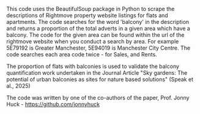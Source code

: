 This code uses the BeautifulSoup package in Python to scrape the descriptions of Rightmove property website listings for flats and apartments.
The code searches for the word 'balcony' in the description and returns a proportion of the total adverts in a given area which have a balcony.
The code for the given area can be found within the url of the rightmove website when you conduct a search by area.
For example 5E79192 is Greater Manchester, 5E94019 is Manchester City Centre.
The code searches each area code twice - for Sales, and Rents.

The proportion of flats with balconies is used to validate the balcony quantification work undertaken in the Journal Article "Sky gardens: The potential of urban balconies as sites for nature based solutions" (Speak et al., 2025)

The code was written by one of the co-authors of the paper, Prof. Jonny Huck - https://github.com/jonnyhuck
